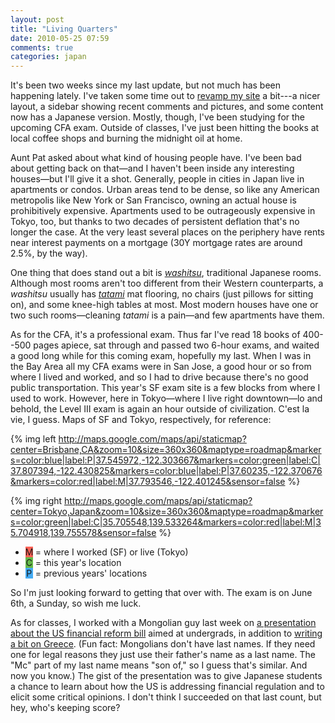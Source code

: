 ```yaml
---
layout: post
title: "Living Quarters"
date: 2010-05-25 07:59
comments: true
categories: japan
---
```


It's been two weeks since my last update, but not much has been happening
lately. I've taken some time out to [revamp my site][revamp] a bit---a nicer
layout, a sidebar showing recent comments and pictures, and some content now
has a Japanese version. Mostly, though, I've been studying for the upcoming CFA
exam. Outside of classes, I've just been hitting the books at local coffee shops
and burning the midnight oil at home.

Aunt Pat asked about what kind of housing people have. I've been bad about
getting back on that—and I haven't been inside any interesting houses—but
I'll give it a shot. Generally, people in cities in Japan live in apartments
or condos. Urban areas tend to be dense, so like any American metropolis
like New York or San Francisco, owning an actual house is prohibitively
expensive. Apartments used to be outrageously expensive in Tokyo, too, but
thanks to two decades of persistent deflation that's no longer the case. At the
very least several places on the periphery have rents near interest payments on
a mortgage (30Y mortgage rates are around 2.5%, by the way).

One thing that does stand out a bit is _[washitsu][washitsu]_, traditional
Japanese rooms. Although most rooms aren't too different from their Western
counterparts, a _washitsu_ usually has _[tatami][tatami]_ mat flooring, no
chairs (just pillows for sitting on), and some knee-high tables at most. Most
modern houses have one or two such rooms—cleaning _tatami_ is a pain—and few
apartments have them.

As for the CFA, it's a professional exam. Thus far I've read 18 books of
400--500 pages apiece, sat through and passed two 6-hour exams, and waited a
good long while for this coming exam, hopefully my last. When I was in the
Bay Area all my CFA exams were in San Jose, a good hour or so from where
I lived and worked, and so I had to drive because there's no good public
transportation. This year's SF exam site is a few blocks from where I used
to work. However, here in Tokyo—where I live right downtown—lo and behold,
the Level III exam is again an hour outside of civilization. C'est la vie, I
guess. Maps of SF and Tokyo, respectively, for reference:
 
{% img left http://maps.google.com/maps/api/staticmap?center=Brisbane,CA&zoom=10&size=360x360&maptype=roadmap&markers=color:blue|label:P|37.545972,-122.303667&markers=color:green|label:C|37.807394,-122.430825&markers=color:blue|label:P|37.60235,-122.370676&markers=color:red|label:M|37.793546,-122.401245&sensor=false %}

{% img right http://maps.google.com/maps/api/staticmap?center=Tokyo,Japan&zoom=10&size=360x360&maptype=roadmap&markers=color:green|label:C|35.705548,139.533264&markers=color:red|label:M|35.704918,139.755578&sensor=false %}

* <span style="background-color:#fe6256;display:inline-block;text-align:center;width:12px;">M</span> = where I worked (SF) or live (Tokyo)
* <span style="background-color:#64b949;display:inline-block;text-align:center;width:12px;">C</span> = this year's location
* <span style="background-color:#43aaf3;display:inline-block;text-align:center;width:12px;">P</span> = previous years' locations

So I'm just looking forward to getting that over with. The exam is on June 6th,
a Sunday, so wish me luck.

As for classes, I worked with a Mongolian guy last week on [a presentation
about the US financial reform bill][reform] aimed at undergrads, in addition
to [writing a bit on Greece][greece]. (Fun fact: Mongolians don't have last
names. If they need one for legal reasons they just use their father's name as
a last name. The "Mc" part of my last name means "son of," so I guess that's
similar. And now you know.) The gist of the presentation was to give Japanese
students a chance to learn about how the US is addressing financial regulation
and to elicit some critical opinions. I don't think I succeeded on that last
count, but hey, who's keeping score?

  [revamp]:http://www.brymck.com/life
  [washitsu]:http://en.wikipedia.org/wiki/Washitsu
  [tatami]:http://en.wikipedia.org/wiki/Tatami
  [reform]:http://www.brymck.com/download/eigo_news.pdf
  [greece]:http://www.brymck.com/finance?q=19
